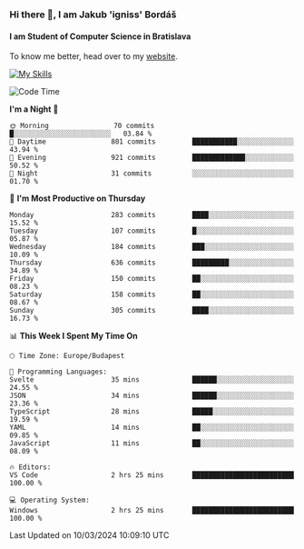 ### Hi there 👋, I am Jakub 'igniss' Bordáš

#### I am Student of Computer Science in Bratislava
To know me better, head over to my [website](https://bordas.sk).

[![My Skills](https://skillicons.dev/icons?i=js,html,css,figma,svelte,java,kotlin,python,postgresql,typescript,nest,nodejs)](https://bordas.sk)


<!--START_SECTION:waka-->
![Code Time](http://img.shields.io/badge/Code%20Time-1%2C418%20hrs%2045%20mins-blue)

**I'm a Night 🦉** 

```text
🌞 Morning                70 commits          █░░░░░░░░░░░░░░░░░░░░░░░░   03.84 % 
🌆 Daytime                801 commits         ███████████░░░░░░░░░░░░░░   43.94 % 
🌃 Evening                921 commits         █████████████░░░░░░░░░░░░   50.52 % 
🌙 Night                  31 commits          ░░░░░░░░░░░░░░░░░░░░░░░░░   01.70 % 
```
📅 **I'm Most Productive on Thursday** 

```text
Monday                   283 commits         ████░░░░░░░░░░░░░░░░░░░░░   15.52 % 
Tuesday                  107 commits         █░░░░░░░░░░░░░░░░░░░░░░░░   05.87 % 
Wednesday                184 commits         ███░░░░░░░░░░░░░░░░░░░░░░   10.09 % 
Thursday                 636 commits         █████████░░░░░░░░░░░░░░░░   34.89 % 
Friday                   150 commits         ██░░░░░░░░░░░░░░░░░░░░░░░   08.23 % 
Saturday                 158 commits         ██░░░░░░░░░░░░░░░░░░░░░░░   08.67 % 
Sunday                   305 commits         ████░░░░░░░░░░░░░░░░░░░░░   16.73 % 
```


📊 **This Week I Spent My Time On** 

```text
🕑︎ Time Zone: Europe/Budapest

💬 Programming Languages: 
Svelte                   35 mins             ██████░░░░░░░░░░░░░░░░░░░   24.55 % 
JSON                     34 mins             ██████░░░░░░░░░░░░░░░░░░░   23.36 % 
TypeScript               28 mins             █████░░░░░░░░░░░░░░░░░░░░   19.59 % 
YAML                     14 mins             ██░░░░░░░░░░░░░░░░░░░░░░░   09.85 % 
JavaScript               11 mins             ██░░░░░░░░░░░░░░░░░░░░░░░   08.09 % 

🔥 Editors: 
VS Code                  2 hrs 25 mins       █████████████████████████   100.00 % 

💻 Operating System: 
Windows                  2 hrs 25 mins       █████████████████████████   100.00 % 
```


 Last Updated on 10/03/2024 10:09:10 UTC
<!--END_SECTION:waka-->
